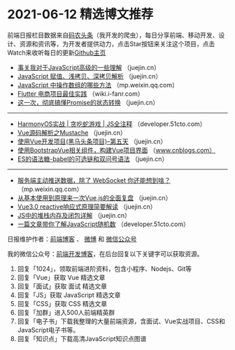 # 2021-06-12 精选博文推荐

前端日报栏目数据来自[码农头条](https://toutiao.qdkfweb.cn/)（我开发的爬虫），每日分享前端、移动开发、设计、资源和资讯等，为开发者提供动力，点击Star按钮来关注这个项目，点击Watch来收听每日的更新[Github主页](https://github.com/kujian/frontendDaily)
* [事关我对于JavaScript高级的一些理解](https://juejin.cn/post/6972427536806608927) （juejin.cn）
* [JavaScript 赋值、浅拷贝、深拷贝解析](https://juejin.cn/post/6972372301392117797) （juejin.cn）
* [JavaScript 中操作数组的哪些方法](https://mp.weixin.qq.com/s?__biz=MzI3NzIzMDY0NA==&mid=2247502536&idx=1&sn=e9eca1a9fc782f0b168db02b9ccfe013) （mp.weixin.qq.com）
* [Flutter 电商项目最佳实践](http://wiki.i-fanr.com/2021/06/07/flutter/) （wiki.i-fanr.com）
* [这一次，彻底搞懂Promise的状态转换](https://juejin.cn/post/6972425232111894541) （juejin.cn）

***
* [HarmonyOS实战 | 贪吃蛇游戏 | JS全注释](https://developer.51cto.com/art/202106/666368.htm) （developer.51cto.com）
* [Vue源码解析之Mustache](https://juejin.cn/post/6972415579680407559) （juejin.cn）
* [使用Vue开发项目(黑马头条项目)&#8211;第五天](https://juejin.cn/post/6972400995041017887) （juejin.cn）
* [使用BootstrapVue相关组件，构建Vue项目界面](https://www.cnblogs.com/wuhuacong/p/14874239.html) （www.cnblogs.com）
* [ES的语法糖-babel的可选链和双问号语法](https://juejin.cn/post/6972363698144804894) （juejin.cn）

***
* [服务端主动推送数据，除了 WebSocket 你还能想到啥？](https://mp.weixin.qq.com/s?__biz=MzI1NDY0MTkzNQ==&mid=2247493740&idx=1&sn=92a876859c7222faf1bd8b0514c791a8) （mp.weixin.qq.com）
* [从基本使用到原理来一次Vue.js的全面复盘](https://juejin.cn/post/6972468512165986340) （juejin.cn）
* [Vue3.0 reactive响应式原理简要解读](https://juejin.cn/post/6972350540210503693) （juejin.cn）
* [JS中的堆栈内存及闭包详解](https://juejin.cn/post/6972443552391364638) （juejin.cn）
* [一篇文章带你了解JavaScript随机数](https://developer.51cto.com/art/202106/666316.htm) （developer.51cto.com）

日报维护作者：[前端博客](https://qdkfweb.cn/) 、 [微博](http://weibo.com/kujian) 和 [微信公众号](https://open.weixin.qq.com/qr/code?username=caibaojian_com)

我的微信公众号：[前端开发博客](https://open.weixin.qq.com/qr/code?username=caibaojian_com)，在后台回复以下关键字可以获取资源。

1. 回复「1024」，领取前端进阶资料，包含小程序、Nodejs、Git等
2. 回复「Vue」获取 Vue 精选文章
3. 回复「面试」获取 面试 精选文章
4. 回复「JS」获取 JavaScript 精选文章
5. 回复「CSS」获取 CSS 精选文章
6. 回复「加群」进入500人前端精英群
7. 回复「电子书」下载我整理的大量前端资源，含面试、Vue实战项目、CSS和JavaScript电子书等。
8. 回复「知识点」下载高清JavaScript知识点图谱
